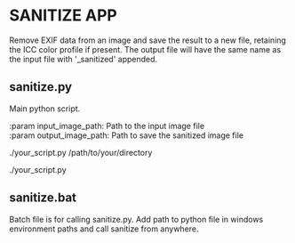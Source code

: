 # SANITIZE APP  

Remove EXIF data from an image and save the result to a new file,
retaining the ICC color profile if present. The output file will
have the same name as the input file with '_sanitized' appended.  


## sanitize.py  
Main python script.  

:param input_image_path: Path to the input image file  
:param output_image_path: Path to save the sanitized image file  

./your_script.py /path/to/your/directory  

./your_script.py  


## sanitize.bat  
Batch file is for calling sanitize.py. Add path to python file in windows environment paths and call sanitize from anywhere.  